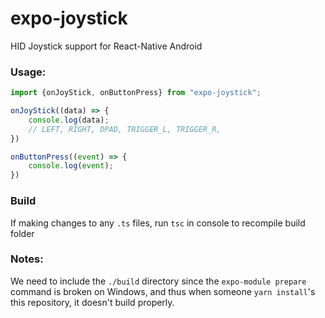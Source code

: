 # expo-joystick

HID Joystick support for React-Native Android

### Usage:

```javascript
import {onJoyStick, onButtonPress} from "expo-joystick";

onJoyStick((data) => {
    console.log(data);
    // LEFT, RIGHT, DPAD, TRIGGER_L, TRIGGER_R, 
})

onButtonPress((event) => {
    console.log(event);
})
```


### Build
If making changes to any `.ts` files, run `tsc` in console to recompile build folder


### Notes:
We need to include the `./build` directory since the `expo-module prepare` command is broken on Windows, and thus
when someone `yarn install`'s this repository, it doesn't build properly. 